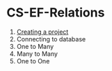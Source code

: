 # CS-EF-Relations
1. [Creating a project](https://github.com/mikolajsemeniuk/CS-EF-Relations/tree/Creating-a-project)
1. Connecting to database
1. One to Many
1. Many to Many
1. One to One